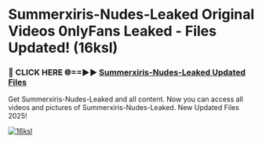# Summerxiris-Nudes-Leaked Original Videos 0nlyFans Leaked - Files Updated! (16ksl)

<h3>🔴 CLICK HERE 🌐==►► <a href="https://tinyurl.com/yrmya6cz" rel="nofollow">Summerxiris-Nudes-Leaked Updated Files</a></h3>

Get Summerxiris-Nudes-Leaked and all content. Now you can access all videos and pictures of Summerxiris-Nudes-Leaked. New Updated Files 2025!

[![16ksl](https://i.imgur.com/FMdXYCs.gif)](https://tinyurl.com/yrmya6cz)
